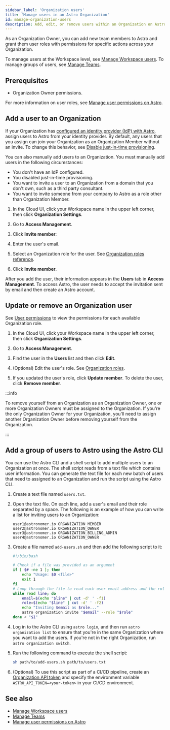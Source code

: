 ```yaml
---
sidebar_label: 'Organization users'
title: 'Manage users in an Astro Organization'
id: manage-organization-users
description: Add, edit, or remove users within an Organization on Astro.
---
```


As an Organization Owner, you can add new team members to Astro and grant them user roles with permissions for specific actions across your Organization.

To manage users at the Workspace level, see [Manage Workspace users](manage-workspace-users.md). To manage groups of users, see [Manage Teams](manage-teams.md).

## Prerequisites

- Organization Owner permissions.

For more information on user roles, see [Manage user permissions on Astro](user-permissions.md). 

## Add a user to an Organization

If your Organization has [configured an identity provider (IdP) with Astro](configure-idp#configure-your-sso-identity-provider), assign users to Astro from your identity provider. By default, any users that you assign can join your Organization as an Organization Member without an invite. To change this behavior, see [Disable just-in-time provisioning](configure-idp.md#configure-just-in-time-provisioning).

You can also manually add users to an Organization. You must manually add users in the following circumstances:

- You don't have an IdP configured.
- You disabled just-in-time provisioning.
- You want to invite a user to an Organization from a domain that you don't own, such as a third party consultant.
- You want to invite someone from your company to Astro as a role other than Organization Member.

1. In the Cloud UI, click your Workspace name in the upper left corner, then click **Organization Settings**. 
   
2. Go to **Access Management**.
      
3. Click **Invite member**:

4. Enter the user's email.

5. Select an Organization role for the user. See [Organization roles reference](user-permissions.md#organization-roles).

6. Click **Invite member**.

After you add the user, their information appears in the **Users** tab in **Access Management**. To access Astro, the user needs to accept the invitation sent by email and then create an Astro account.

## Update or remove an Organization user

See [User permissions](user-permissions.md) to view the permissions for each available Organization role.

1. In the Cloud UI, click your Workspace name in the upper left corner, then click **Organization Settings**. 
   
2. Go to **Access Management**.

3. Find the user in the **Users** list and then click **Edit**.
   
4. (Optional) Edit the user's role. See [Organization roles](user-permissions.md). 
   
5. If you updated the user's role, click **Update member**. To delete the user, click **Remove member**.

:::info

To remove yourself from an Organization as an Organization Owner, one or more Organization Owners must be assigned to the Organization. If you're the only Organization Owner for your Organization, you'll need to assign another Organization Owner before removing yourself from the Organization.

:::

## Add a group of users to Astro using the Astro CLI

You can use the Astro CLI and a shell script to add multiple users to an Organization at once. The shell script reads from a text file which contains user information. You can generate the text file for each new batch of users that need to assigned to an Organization and run the script using the Astro CLI.

1. Create a text file named `users.txt`.
2. Open the text file. On each line, add a user's email and their role separated by a space. The following is an example of how you can write a list for inviting users to an Organization:

    ```text
    user1@astronomer.io ORGANIZATION_MEMBER
    user2@astronomer.io ORGANIZATION_OWNER
    user3@astronomer.io ORGANIZATION_BILLING_ADMIN
    user4@astronomer.io ORGANIZATION_OWNER
    ```

3. Create a file named `add-users.sh` and then add the following script to it:

    ```bash
    #!/bin/bash

    # Check if a file was provided as an argument
    if [ $# -ne 1 ]; then
        echo "Usage: $0 <file>"
        exit 1
    fi
    # Loop through the file to read each user email address and the role, and use Astro CLI to invite them  
    while read line; do
        email=$(echo "$line" | cut -d' ' -f1)
        role=$(echo "$line" | cut -d' ' -f2)
        echo "Inviting $email as $role..."
        astro organization invite "$email" --role "$role"
    done < "$1"
    ```

4. Log in to the Astro CLI using `astro login`, and then run `astro organization list` to ensure that you're in the same Organization where you want to add the users. If you're not in the right Organization, run `astro organization switch`.
5. Run the following command to execute the shell script:

    ```bash
    sh path/to/add-users.sh path/to/users.txt
    ```

6. (Optional) To use this script as part of a CI/CD pipeline, create an [Organization API token](organization-api-tokens.md) and specify the environment variable `ASTRO_API_TOKEN=<your-token>` in your CI/CD environment.

## See also

- [Manage Workspace users](manage-workspace-users.md)
- [Manage Teams](manage-teams.md)
- [Manage user permissions on Astro](user-permissions.md)
